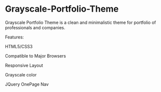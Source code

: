 # Grayscale-Portfolio-Theme

Grayscale Portfolio Theme is a clean and minimalistic theme for portfolio of professionals and companies.

Features:

HTML5/CSS3

Compatible to Major Browsers

Responsive Layout

Grayscale color

JQuery OnePage Nav



